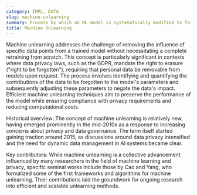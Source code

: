 ```yaml
---
category: IMPL, DATA
slug: machine-unlearning
summary: Process by which an ML model is systematically modified to forget specific data, ensuring that the data no longer influences the model's behavior or decisions.
title: Machine Unlearning
---
```


Machine unlearning addresses the challenge of removing the influence of specific data points from a trained model without necessitating a complete retraining from scratch. This concept is particularly significant in contexts where data privacy laws, such as the GDPR, mandate the right to erasure ("right to be forgotten"), requiring that personal data be removable from models upon request. The process involves identifying and quantifying the contributions of the data to be forgotten to the model's parameters and subsequently adjusting these parameters to negate the data's impact. Efficient machine unlearning techniques aim to preserve the performance of the model while ensuring compliance with privacy requirements and reducing computational costs.

Historical overview: The concept of machine unlearning is relatively new, having emerged prominently in the mid-2010s as a response to increasing concerns about privacy and data governance. The term itself started gaining traction around 2015, as discussions around data privacy intensified and the need for dynamic data management in AI systems became clear.

Key contributors: While machine unlearning is a collective advancement influenced by many researchers in the field of machine learning and privacy, specific seminal works include those by Cao and Yang, who formalized some of the first frameworks and algorithms for machine unlearning. Their contributions laid the groundwork for ongoing research into efficient and scalable unlearning methods.
